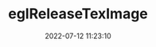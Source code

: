 ---
title: eglReleaseTexImage
permalink: /egl/eglReleaseTexImage
date: 2022-07-12 11:23:10
tags: [EGL,EGL 1.1,EGL 1.5]
keywords: [EGL,EGL 1.1,EGL 1.5]
categories: OpenGL
index_img: /img/opengl.jpg
---